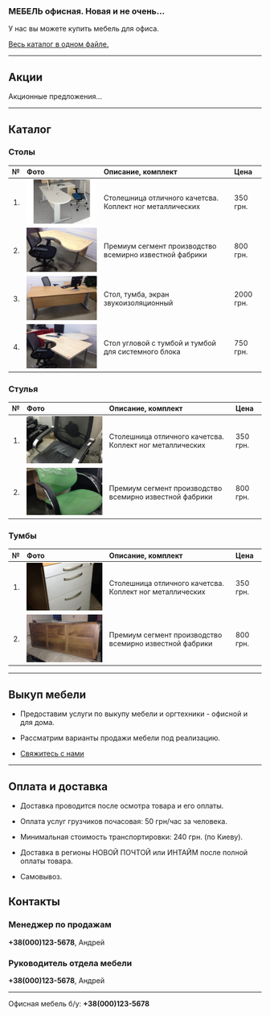### МЕБЕЛЬ офисная. Новая и не очень...

У нас вы можете купить мебель для офиса.

[Весь каталог в одном файле.](https://github.com/mebel-bu/mebel-bu.github.io/raw/master/price/mebel-bu.pdf)

---

## Акции

Акционные предложения...

---

## Каталог

### Столы

| №  | Фото | Описание, комплект | Цена |
|---:|:-----|:-------------------|:-----|
| 1. | ![](https://github.com/mebel-bu/mebel-bu.github.io/raw/master/img/table01.jpg) | Столешница  отличного качетсва. Коплект ног металлических | 350 грн. |
| 2. | ![](https://github.com/mebel-bu/mebel-bu.github.io/raw/master/img/table02.jpg) | Премиум сегмент производство всемирно известной фабрики | 800 грн. |
| 3. | ![](https://github.com/mebel-bu/mebel-bu.github.io/raw/master/img/table03.jpg) | Стол, тумба, экран звукоизоляционный | 2000 грн. |
| 4. | ![](https://github.com/mebel-bu/mebel-bu.github.io/raw/master/img/table04.jpg) | Стол угловой с тумбой и тумбой для системного блока | 750 грн. |

### Стулья

| №  | Фото | Описание, комплект | Цена |
|---:|:-----|:-------------------|:-----|
| 1. | ![](https://github.com/mebel-bu/mebel-bu.github.io/raw/master/img/chair01.jpg) | Столешница  отличного качетсва. Коплект ног металлических | 350 грн. |
| 2. | ![](https://github.com/mebel-bu/mebel-bu.github.io/raw/master/img/chair02.jpg) | Премиум сегмент производство всемирно известной фабрики | 800 грн. |

### Тумбы

| №  | Фото | Описание, комплект | Цена |
|---:|:-----|:-------------------|:-----|
| 1. | ![](https://github.com/mebel-bu/mebel-bu.github.io/raw/master/img/stand01.jpg) | Столешница  отличного качетсва. Коплект ног металлических | 350 грн. |
| 2. | ![](https://github.com/mebel-bu/mebel-bu.github.io/raw/master/img/stand02.jpg) | Премиум сегмент производство всемирно известной фабрики | 800 грн. |

---
 
## Выкуп мебели

- Предоставим услуги по выкупу мебели и оргтехники - офисной и для дома.

- Рассматрим варианты продажи мебели под реализацию.

- [Свяжитесь с нами](Контакты)

---

## Оплата и доставка

- Доставка проводится после осмотра товара и его оплаты.

- Оплата услуг грузчиков почасовая: 50 грн/час за человека.

- Минимальная стоимость транспортировки: 240 грн. (по Киеву).

- Доставка в регионы НОВОЙ ПОЧТОЙ или ИНТАЙМ после полной оплаты товара.

- Самовывоз.
 
## Контакты

### Менеджер по продажам

**+38(000)123-5678**, Андрей

### Руководитель отдела мебели

**+38(000)123-5678**, Андрей

---

Офисная мебель б/у: **+38(000)123-5678**